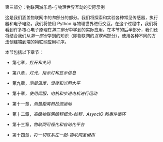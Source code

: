 第三部分：物联网游乐场-与物理世界互动的实际示例

这是我们涵盖物联网中的*物*部分的部分。我们将探索和实验各种常见传感器，执行器和电子电路，我们将使用 Python 与物理世界进行交互。在这个过程中，我们将看到许多核心电子原理在*第二部分*中学到的实际应用。在本节的后半部分，我们还将结合我们从*第一部分*学到的知识（即物联网的*互联网*部分），使用各种不同的方法创建端到端的物联网应用程序。

本节包括以下章节：

+   第七章，*打开和关闭*

+   第八章，*灯光，指示灯和显示信息*

+   第九章，*测量温度，湿度和光照水平*

+   第十章，*使用伺服，电机和步进电机进行运动*

+   第十一章，*测量距离和检测运动*

+   第十二章，*高级物联网编程概念-线程，AsyncIO 和事件循环*

+   第十三章，*物联网可视化和自动化平台*

+   第十四章，*将一切联系在一起-物联网圣诞树*
